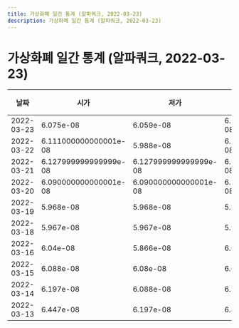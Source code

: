 ```yaml
---
title: 가상화폐 일간 통계 (알파쿼크, 2022-03-23)
description: 가상화폐 일간 통계 (알파쿼크, 2022-03-23)
---
```



가상화폐 일간 통계 (알파쿼크, 2022-03-23)
===

|날짜|시가|저가|고가|종가|비고|
|--|--|--|--|--|--|
|2022-03-23|6.075e-08|6.059e-08|6.203999999999999e-08|6.203999999999999e-08|    |
|2022-03-22|6.111000000000001e-08|5.988e-08|6.111000000000001e-08|5.988e-08|    |
|2022-03-21|6.127999999999999e-08|6.127999999999999e-08|6.127999999999999e-08|6.127999999999999e-08|    |
|2022-03-20|6.090000000000001e-08|6.090000000000001e-08|6.198999999999999e-08|6.127e-08|    |
|2022-03-19|5.968e-08|5.968e-08|5.968e-08|5.968e-08|    |
|2022-03-18|5.967e-08|5.967e-08|5.967e-08|5.967e-08|    |
|2022-03-16|6.04e-08|5.866e-08|6.04e-08|5.878e-08|    |
|2022-03-15|6.088e-08|6.08e-08|6.088e-08|6.08e-08|    |
|2022-03-14|6.197e-08|6.088e-08|6.197e-08|6.088e-08|    |
|2022-03-13|6.447e-08|6.197e-08|6.447e-08|6.197e-08|    |
